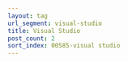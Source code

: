 ```yaml
---
layout: tag
url_segment: visual-studio
title: Visual Studio
post_count: 2
sort_index: 00585-visual studio
---
```

